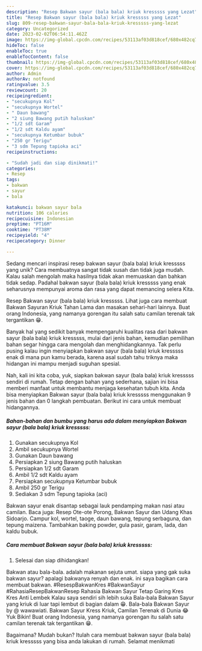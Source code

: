 ```yaml
---
description: "Resep Bakwan sayur (bala bala) kriuk kresssss yang Lezat"
title: "Resep Bakwan sayur (bala bala) kriuk kresssss yang Lezat"
slug: 809-resep-bakwan-sayur-bala-bala-kriuk-kresssss-yang-lezat
category: Uncategorized
date: 2023-02-02T06:54:11.462Z
image: https://img-global.cpcdn.com/recipes/53113af03d818cef/680x482cq70/bakwan-sayur-bala-bala-kriuk-kresssss-foto-resep-utama.jpg
hideToc: false
enableToc: true
enableTocContent: false
thumbnail: https://img-global.cpcdn.com/recipes/53113af03d818cef/680x482cq70/bakwan-sayur-bala-bala-kriuk-kresssss-foto-resep-utama.jpg
cover: https://img-global.cpcdn.com/recipes/53113af03d818cef/680x482cq70/bakwan-sayur-bala-bala-kriuk-kresssss-foto-resep-utama.jpg
author: Admin
authorAv: notfound
ratingvalue: 3.5
reviewcount: 20
recipeingredient:
- "secukupnya Kol"
- "secukupnya Wortel"
- " Daun bawang"
- "2 siung Bawang putih haluskan"
- "1/2 sdt Garam"
- "1/2 sdt Kaldu ayam"
- "secukupnya Ketumbar bubuk"
- "250 gr Terigu"
- "3 sdm Tepung tapioka aci"
recipeinstructions:

- "Sudah jadi dan siap dinikmati!"
categories:
- Resep
tags:
- bakwan
- sayur
- bala

katakunci: bakwan sayur bala 
nutrition: 106 calories
recipecuisine: Indonesian
preptime: "PT16M"
cooktime: "PT38M"
recipeyield: "4"
recipecategory: Dinner

---
```





Sedang mencari inspirasi resep bakwan sayur (bala bala) kriuk kresssss yang unik? Cara membuatnya sangat tidak susah dan tidak juga mudah. Kalau salah mengolah maka hasilnya tidak akan memuaskan dan bahkan tidak sedap. Padahal bakwan sayur (bala bala) kriuk kresssss yang enak seharusnya mempunyai aroma dan rasa yang dapat memancing selera Kita.





Resep Bakwan sayur (bala bala) kriuk kresssss. Lihat juga cara membuat Bakwan Sayuran Kriuk Tahan Lama dan masakan sehari-hari lainnya. Buat orang Indonesia, yang namanya gorengan itu salah satu camilan terenak tak tergantikan 😁.

Banyak hal yang sedikit banyak mempengaruhi kualitas rasa dari bakwan sayur (bala bala) kriuk kresssss, mulai dari jenis bahan, kemudian pemilihan bahan segar hingga cara mengolah dan menghidangkannya. Tak perlu pusing kalau ingin menyiapkan bakwan sayur (bala bala) kriuk kresssss enak di mana pun kamu berada, karena asal sudah tahu triknya maka hidangan ini mampu menjadi suguhan spesial.






Nah, kali ini kita coba, yuk, siapkan bakwan sayur (bala bala) kriuk kresssss sendiri di rumah. Tetap dengan bahan yang sederhana, sajian ini bisa memberi manfaat untuk membantu menjaga kesehatan tubuh kita. Anda bisa menyiapkan Bakwan sayur (bala bala) kriuk kresssss menggunakan 9 jenis bahan dan 0 langkah pembuatan. Berikut ini cara untuk membuat hidangannya.

<!--inarticleads1-->

##### Bahan-bahan dan bumbu yang harus ada dalam menyiapkan Bakwan sayur (bala bala) kriuk kresssss:

1. Gunakan secukupnya Kol
1. Ambil secukupnya Wortel
1. Gunakan  Daun bawang
1. Persiapkan 2 siung Bawang putih haluskan
1. Persiapkan 1/2 sdt Garam
1. Ambil 1/2 sdt Kaldu ayam
1. Persiapkan secukupnya Ketumbar bubuk
1. Ambil 250 gr Terigu
1. Sediakan 3 sdm Tepung tapioka (aci)


Bakwan sayur enak disantap sebagai lauk pendamping makan nasi atau camilan. Baca juga: Resep Ote-ote Porong, Bakwan Sayur dan Udang Khas Sidoarjo. Campur kol, wortel, taoge, daun bawang, tepung serbaguna, dan tepung maizena. Tambahkan baking powder, gula pasir, garam, lada, dan kaldu bubuk. 

<!--inarticleads2-->

##### Cara membuat Bakwan sayur (bala bala) kriuk kresssss:


1. Selesai dan siap dihidangkan!

Bakwan atau bala-bala. adalah makanan sejuta umat. siapa yang gak suka bakwan sayur? apalagi bakwanya renyah dan enak. ini saya bagikan cara membuat bakwan. #ResespBakwanKres #BakwanSayur #RahasiaResepBakwanResep Rahasia Bakwan Sayur Tetap Garing Kres Kres Anti Lembek Kalau saya sendiri sih lebih suka Bala-bala Bakwan Sayur yang kriuk di luar tapi lembut di bagian dalam 😁. Bala-bala Bakwan Sayur by @ wawawiati. Bakwan Sayur Kress Kriuk, Camilan Terenak di Dunia 😂 Yuk Bikin! Buat orang Indonesia, yang namanya gorengan itu salah satu camilan terenak tak tergantikan 😁. 

Bagaimana? Mudah bukan? Itulah cara membuat bakwan sayur (bala bala) kriuk kresssss yang bisa anda lakukan di rumah. Selamat menikmati
